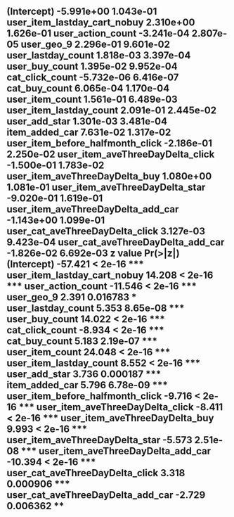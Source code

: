 (Intercept)                        -5.991e+00  1.043e-01
user_item_lastday_cart_nobuy        2.310e+00  1.626e-01
user_action_count                  -3.241e-04  2.807e-05
user_geo_9                          2.296e-01  9.601e-02
user_lastday_count                  1.818e-03  3.397e-04
user_buy_count                      1.395e-02  9.952e-04
cat_click_count                    -5.732e-06  6.416e-07
cat_buy_count                       6.065e-04  1.170e-04
user_item_count                     1.561e-01  6.489e-03
user_item_lastday_count             2.091e-01  2.445e-02
user_add_star                       1.301e-03  3.481e-04
item_added_car                      7.631e-02  1.317e-02
user_item_before_halfmonth_click   -2.186e-01  2.250e-02
user_item_aveThreeDayDelta_click   -1.500e-01  1.783e-02
user_item_aveThreeDayDelta_buy      1.080e+00  1.081e-01
user_item_aveThreeDayDelta_star    -9.020e-01  1.619e-01
user_item_aveThreeDayDelta_add_car -1.143e+00  1.099e-01
user_cat_aveThreeDayDelta_click     3.127e-03  9.423e-04
user_cat_aveThreeDayDelta_add_car  -1.826e-02  6.692e-03
                                   z value Pr(>|z|)    
(Intercept)                        -57.421  < 2e-16 ***
user_item_lastday_cart_nobuy        14.208  < 2e-16 ***
user_action_count                  -11.546  < 2e-16 ***
user_geo_9                           2.391 0.016783 *  
user_lastday_count                   5.353 8.65e-08 ***
user_buy_count                      14.022  < 2e-16 ***
cat_click_count                     -8.934  < 2e-16 ***
cat_buy_count                        5.183 2.19e-07 ***
user_item_count                     24.048  < 2e-16 ***
user_item_lastday_count              8.552  < 2e-16 ***
user_add_star                        3.736 0.000187 ***
item_added_car                       5.796 6.78e-09 ***
user_item_before_halfmonth_click    -9.716  < 2e-16 ***
user_item_aveThreeDayDelta_click    -8.411  < 2e-16 ***
user_item_aveThreeDayDelta_buy       9.993  < 2e-16 ***
user_item_aveThreeDayDelta_star     -5.573 2.51e-08 ***
user_item_aveThreeDayDelta_add_car -10.394  < 2e-16 ***
user_cat_aveThreeDayDelta_click      3.318 0.000906 ***
user_cat_aveThreeDayDelta_add_car   -2.729 0.006362 ** 
---